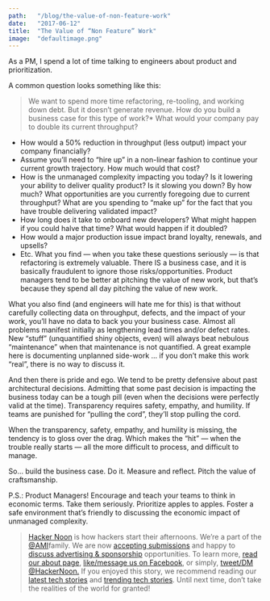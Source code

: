 ```yaml
---
path:	"/blog/the-value-of-non-feature-work"
date:	"2017-06-12"
title:	"The Value of “Non Feature” Work"
image:	"defaultimage.png"
---
```


As a PM, I spend a lot of time talking to engineers about product and prioritization.

A common question looks something like this:


> We want to spend more time refactoring, re-tooling, and working down debt. But it doesn’t generate revenue. How do you build a business case for this type of work?* What would your company pay to double its current throughput?
* How would a 50% reduction in throughput (less output) impact your company financially?
* Assume you’ll need to “hire up” in a non-linear fashion to continue your current growth trajectory. How much would that cost?
* How is the unmanaged complexity impacting you today? Is it lowering your ability to deliver quality product? Is it slowing you down? By how much? What opportunities are you currently foregoing due to current throughput? What are you spending to “make up” for the fact that you have trouble delivering validated impact?
* How long does it take to onboard new developers? What might happen if you could halve that time? What would happen if it doubled?
* How would a major production issue impact brand loyalty, renewals, and upsells?
* Etc.
What you find — when you take these questions seriously — is that refactoring is extremely valuable. There IS a business case, and it is basically fraudulent to ignore those risks/opportunities. Product managers tend to be better at pitching the value of new work, but that’s because they spend all day pitching the value of new work.

What you also find (and engineers will hate me for this) is that without carefully collecting data on throughput, defects, and the impact of your work, you’ll have no data to back you your business case. Almost all problems manifest initially as lengthening lead times and/or defect rates. New “stuff” (unquantified shiny objects, even) will always beat nebulous “maintenance” when that maintenance is not quantified. A great example here is documenting unplanned side-work … if you don’t make this work “real”, there is no way to discuss it.

And then there is pride and ego. We tend to be pretty defensive about past architectural decisions. Admitting that some past decision is impacting the business today can be a tough pill (even when the decisions were perfectly valid at the time). Transparency requires safety, empathy, and humility. If teams are punished for “pulling the cord”, they’ll stop pulling the cord.

When the transparency, safety, empathy, and humility is missing, the tendency is to gloss over the drag. Which makes the “hit” — when the trouble really starts — all the more difficult to process, and difficult to manage.

So… build the business case. Do it. Measure and reflect. Pitch the value of craftsmanship.

P.S.: Product Managers! Encourage and teach your teams to think in economic terms. Take them seriously. Prioritize apples to apples. Foster a safe environment that’s friendly to discussing the economic impact of unmanaged complexity.


> [Hacker Noon](http://bit.ly/Hackernoon) is how hackers start their afternoons. We’re a part of the [@AMI](http://bit.ly/atAMIatAMI)family. We are now [accepting submissions](http://bit.ly/hackernoonsubmission) and happy to [discuss advertising & sponsorship](mailto:partners@amipublications.com) opportunities.
> To learn more, [read our about page](https://goo.gl/4ofytp), [like/message us on Facebook](http://bit.ly/HackernoonFB), or simply, [tweet/DM @HackerNoon.](https://goo.gl/k7XYbx)
> If you enjoyed this story, we recommend reading our [latest tech stories](http://bit.ly/hackernoonlatestt) and [trending tech stories](https://hackernoon.com/trending). Until next time, don’t take the realities of the world for granted!